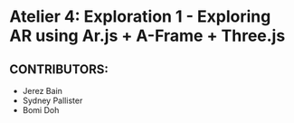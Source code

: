 # Atelier 4: Exploration 1 - Exploring AR using Ar.js + A-Frame + Three.js 

## CONTRIBUTORS:
- Jerez Bain
- Sydney Pallister
- Bomi Doh
